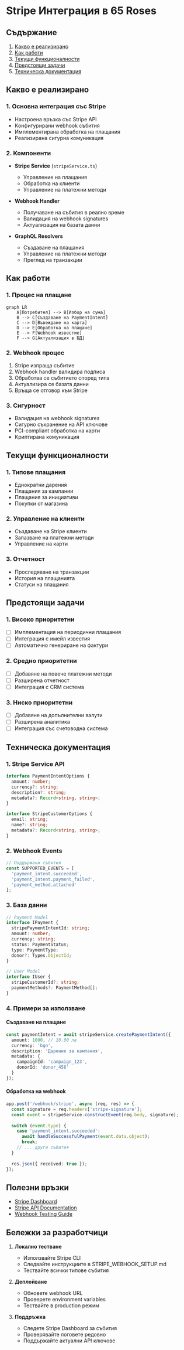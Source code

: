 # Stripe Интеграция в 65 Roses

## Съдържание
1. [Какво е реализирано](#какво-е-реализирано)
2. [Как работи](#как-работи)
3. [Текущи функционалности](#текущи-функционалности)
4. [Предстоящи задачи](#предстоящи-задачи)
5. [Техническа документация](#техническа-документация)

## Какво е реализирано

### 1. Основна интеграция със Stripe
- Настроена връзка със Stripe API
- Конфигурирани webhook събития
- Имплементирана обработка на плащания
- Реализирана сигурна комуникация

### 2. Компоненти
- **Stripe Service** (`stripeService.ts`)
  - Управление на плащания
  - Обработка на клиенти
  - Управление на платежни методи
  
- **Webhook Handler**
  - Получаване на събития в реално време
  - Валидация на webhook signatures
  - Актуализация на базата данни

- **GraphQL Resolvers**
  - Създаване на плащания
  - Управление на платежни методи
  - Преглед на транзакции

## Как работи

### 1. Процес на плащане

```mermaid
graph LR
    A[Потребител] --> B[Избор на сума]
    B --> C[Създаване на PaymentIntent]
    C --> D[Въвеждане на карта]
    D --> E[Обработка на плащане]
    E --> F[Webhook известие]
    F --> G[Актуализация в БД]
```

### 2. Webhook процес
1. Stripe изпраща събитие
2. Webhook handler валидира подписа
3. Обработва се събитието според типа
4. Актуализира се базата данни
5. Връща се отговор към Stripe

### 3. Сигурност
- Валидация на webhook signatures
- Сигурно съхранение на API ключове
- PCI-compliant обработка на карти
- Криптирана комуникация

## Текущи функционалности

### 1. Типове плащания
- Еднократни дарения
- Плащания за кампании
- Плащания за инициативи
- Покупки от магазина

### 2. Управление на клиенти
- Създаване на Stripe клиенти
- Запазване на платежни методи
- Управление на карти

### 3. Отчетност
- Проследяване на транзакции
- История на плащанията
- Статуси на плащания

## Предстоящи задачи

### 1. Високо приоритетни
- [ ] Имплементация на периодични плащания
- [ ] Интеграция с имейл известия
- [ ] Автоматично генериране на фактури

### 2. Средно приоритетни
- [ ] Добавяне на повече платежни методи
- [ ] Разширена отчетност
- [ ] Интеграция с CRM система

### 3. Ниско приоритетни
- [ ] Добавяне на допълнителни валути
- [ ] Разширена аналитика
- [ ] Интеграция със счетоводна система

## Техническа документация

### 1. Stripe Service API

```typescript
interface PaymentIntentOptions {
  amount: number;
  currency?: string;
  description?: string;
  metadata?: Record<string, string>;
}

interface StripeCustomerOptions {
  email: string;
  name?: string;
  metadata?: Record<string, string>;
}
```

### 2. Webhook Events
```typescript
// Поддържани събития
const SUPPORTED_EVENTS = [
  'payment_intent.succeeded',
  'payment_intent.payment_failed',
  'payment_method.attached'
];
```

### 3. База данни

```typescript
// Payment Model
interface IPayment {
  stripePaymentIntentId: string;
  amount: number;
  currency: string;
  status: PaymentStatus;
  type: PaymentType;
  donor?: Types.ObjectId;
}

// User Model
interface IUser {
  stripeCustomerId?: string;
  paymentMethods?: PaymentMethod[];
}
```

### 4. Примери за използване

#### Създаване на плащане
```typescript
const paymentIntent = await stripeService.createPaymentIntent({
  amount: 1000, // 10.00 лв
  currency: 'bgn',
  description: 'Дарение за кампания',
  metadata: {
    campaignId: 'campaign_123',
    donorId: 'donor_456'
  }
});
```

#### Обработка на webhook
```typescript
app.post('/webhook/stripe', async (req, res) => {
  const signature = req.headers['stripe-signature'];
  const event = stripeService.constructEvent(req.body, signature);
  
  switch (event.type) {
    case 'payment_intent.succeeded':
      await handleSuccessfulPayment(event.data.object);
      break;
    // ... други събития
  }
  
  res.json({ received: true });
});
```

## Полезни връзки

- [Stripe Dashboard](https://dashboard.stripe.com)
- [Stripe API Documentation](https://stripe.com/docs/api)
- [Webhook Testing Guide](STRIPE_WEBHOOK_SETUP.md)

## Бележки за разработчици

1. **Локално тестване**
   - Използвайте Stripe CLI
   - Следвайте инструкциите в STRIPE_WEBHOOK_SETUP.md
   - Тествайте всички типове събития

2. **Деплойване**
   - Обновете webhook URL
   - Проверете environment variables
   - Тествайте в production режим

3. **Поддръжка**
   - Следете Stripe Dashboard за събития
   - Проверявайте логовете редовно
   - Поддържайте актуални API ключове 